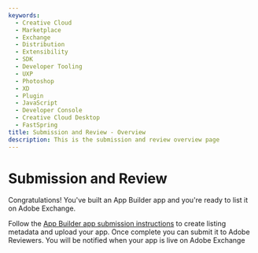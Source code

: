 ```yaml
---
keywords:
  - Creative Cloud
  - Marketplace
  - Exchange
  - Distribution
  - Extensibility
  - SDK
  - Developer Tooling
  - UXP
  - Photoshop
  - XD
  - Plugin
  - JavaScript
  - Developer Console
  - Creative Cloud Desktop
  - FastSpring
title: Submission and Review - Overview
description: This is the submission and review overview page
---
```


# Submission and Review

Congratulations! You've built an App Builder app and you're ready to list it on Adobe Exchange.

Follow the [App Builder app submission instructions](./app_builder_submission.md) to create listing metadata and upload your app. Once complete you can submit it to Adobe Reviewers. You will be notified when your app is live on Adobe Exchange
